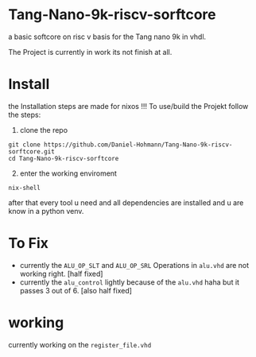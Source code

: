 # Tang-Nano-9k-riscv-sorftcore
a basic softcore on risc v basis for the Tang nano 9k in vhdl.

The Project is currently in work its not finish at all.

# Install
the Installation steps are made for nixos !!!
To use/build the Projekt follow the steps:
1. clone the repo
```
git clone https://github.com/Daniel-Hohmann/Tang-Nano-9k-riscv-sorftcore.git
cd Tang-Nano-9k-riscv-sorftcore
```
2. enter the working enviroment
```
nix-shell
```
after that every tool u need and all dependencies are installed and u are know in a python venv.

# To Fix
- currently the `ALU_OP_SLT` and `ALU_OP_SRL` Operations in `alu.vhd` are not working right. [half fixed]
- currently the `alu_control` lightly because of the `alu.vhd` haha but it passes 3 out of 6. [also half fixed]


# working
currently working on the `register_file.vhd`
